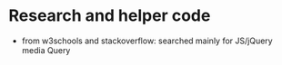 # Research and helper code 

- from w3schools and stackoverflow: searched mainly for JS/jQuery media Query
